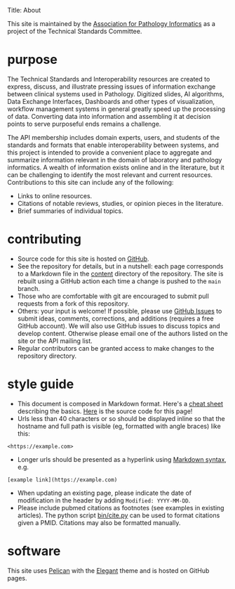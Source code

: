 Title: About

This site is maintained by the [Association for Pathology
Informatics](https://pathologyinformatics.org) as a project of the
Technical Standards Committee.

# purpose

The Technical Standards and Interoperability resources are created to express, discuss, and illustrate pressing issues of information exchange between clinical systems used in Pathology.
Digitized slides, AI algorithms, Data Exchange Interfaces, Dashboards and other types of visualization, workflow management systems in general greatly speed up the processing of data.
Converting data into information and assembling it at decision points to serve purposeful ends remains a challenge.

The API membership includes domain experts, users, and students of the standards and formats that enable interoperability between systems, and this project is intended to provide a convenient place to aggregate and summarize information relevant in the domain of laboratory and pathology informatics. A wealth of information exists online and in the literature, but it can be challenging to identify the most relevant and current resources. Contributions to this site can include any of the following:

- Links to online resources.
- Citations of notable reviews, studies, or opinion pieces in the literature.
- Brief summaries of individual topics.

# contributing

- Source code for this site is hosted on [GitHub](https://github.com/assoc-path-informatics/interop/tree/main/content).
- See the repository for details, but in a nutshell: each page corresponds to a Markdown file in the [content](https://github.com/assoc-path-informatics/interop/tree/main/content) directory of the repository. The site is rebuilt using a GitHub action each time a change is pushed to the ``main`` branch.
- Those who are comfortable with git are encouraged to submit pull requests from a fork of this repository.
- Others: your input is welcome! If possible, please use [GitHub Issues](https://github.com/assoc-path-informatics/interop/issues) to submit ideas, comments, corrections, and additions (requires a free GitHub account). We will also use GitHub issues to discuss topics and develop content. Otherwise please email one of the authors listed on the site or the API mailing list.
- Regular contributors can be granted access to make changes to the repository directory.

# style guide

- This document is composed in Markdown format. Here's a [cheat sheet](https://www.markdownguide.org/cheat-sheet/) describing the basics. [Here](https://raw.githubusercontent.com/assoc-path-informatics/interop/main/content/pages/about.md) is the source code for this page!
- Urls less than 40 characters or so should be displayed inline so that the hostname and full path is visible (eg, formatted with angle braces) like this:
```
<https://example.com>
```
- Longer urls should be presented as a hyperlink using [Markdown syntax](https://github.github.com/gfm/#links), e.g.
```
[example link](https://example.com)
```
- When updating an existing page, please indicate the date of modification in the header by adding ``Modified: YYYY-MM-DD``.
- Please include pubmed citations as footnotes (see examples in existing articles). The python script [bin/cite.py](https://github.com/assoc-path-informatics/interop/blob/main/bin/cite.py) can be used to format citations given a PMID. Citations may also be formatted manually.

# software

This site uses [Pelican](https://blog.getpelican.com) with the
[Elegant](https://github.com/Pelican-Elegant/elegant) theme and is
hosted on GitHub pages.
